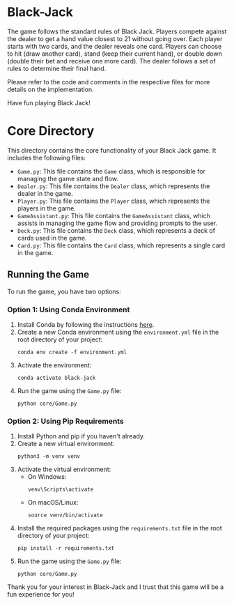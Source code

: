 # Black-Jack

The game follows the standard rules of Black Jack. Players compete against the dealer to get a hand value closest to 21 without going over. Each player starts with two cards, and the dealer reveals one card. Players can choose to hit (draw another card), stand (keep their current hand), or double down (double their bet and receive one more card). The dealer follows a set of rules to determine their final hand.

Please refer to the code and comments in the respective files for more details on the implementation.

Have fun playing Black Jack!

# Core Directory

This directory contains the core functionality of your Black Jack game. It includes the following files:

- `Game.py`: This file contains the `Game` class, which is responsible for managing the game state and flow.
- `Dealer.py`: This file contains the `Dealer` class, which represents the dealer in the game.
- `Player.py`: This file contains the `Player` class, which represents the players in the game.
- `GameAssistant.py`: This file contains the `GameAssistant` class, which assists in managing the game flow and providing prompts to the user.
- `Deck.py`: This file contains the `Deck` class, which represents a deck of cards used in the game.
- `Card.py`: This file contains the `Card` class, which represents a single card in the game.

## Running the Game

To run the game, you have two options:

### Option 1: Using Conda Environment

1. Install Conda by following the instructions [here](https://docs.conda.io/projects/conda/en/latest/user-guide/install/index.html).
2. Create a new Conda environment using the `environment.yml` file in the root directory of your project:
   ```shell
   conda env create -f environment.yml
   ```
3. Activate the environment:
   ```shell
   conda activate black-jack
   ```
4. Run the game using the `Game.py` file:
   ```shell
   python core/Game.py
   ```

### Option 2: Using Pip Requirements

1. Install Python and pip if you haven't already.
2. Create a new virtual environment:
   ```shell
   python3 -m venv venv
   ```
3. Activate the virtual environment:
   - On Windows:
     ```shell
     venv\Scripts\activate
     ```
   - On macOS/Linux:
     ```shell
     source venv/bin/activate
     ```
4. Install the required packages using the `requirements.txt` file in the root directory of your project:
   ```shell
   pip install -r requirements.txt
   ```
5. Run the game using the `Game.py` file:
   ```shell
   python core/Game.py
   ```


Thank you for your interest in Black-Jack and I trust that this game will be a fun experience for you!

